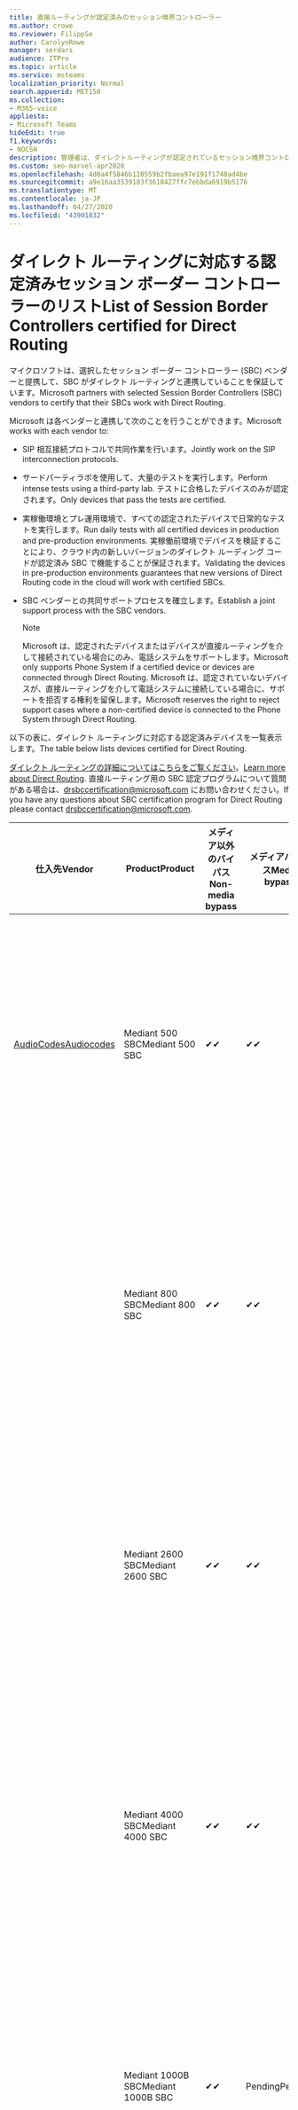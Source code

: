 ```yaml
---
title: 直接ルーティングが認定済みのセッション境界コントローラー
ms.author: crowe
ms.reviewer: FilippSe
author: CarolynRowe
manager: serdars
audience: ITPro
ms.topic: article
ms.service: msteams
localization_priority: Normal
search.appverid: MET150
ms.collection:
- M365-voice
appliesto:
- Microsoft Teams
hideEdit: true
f1.keywords:
- NOCSH
description: 管理者は、ダイレクトルーティングが認定されているセッション境界コントローラー (SBCs) を確認できます。
ms.custom: seo-marvel-apr2020
ms.openlocfilehash: 4d0a4f5846b120559b2fbaea97e191f1740ad4be
ms.sourcegitcommit: a9e16aa3539103f3618427ffc7ebbda6919b5176
ms.translationtype: MT
ms.contentlocale: ja-JP
ms.lasthandoff: 04/27/2020
ms.locfileid: "43901832"
---
```

# <a name="list-of-session-border-controllers-certified-for-direct-routing"></a><span data-ttu-id="79eff-103">ダイレクト ルーティングに対応する認定済みセッション ボーダー コントローラーのリスト</span><span class="sxs-lookup"><span data-stu-id="79eff-103">List of Session Border Controllers certified for Direct Routing</span></span>

<span data-ttu-id="79eff-104">マイクロソフトは、選択したセッション ボーダー コントローラー (SBC) ベンダーと提携して、SBC がダイレクト ルーティングと連携していることを保証しています。</span><span class="sxs-lookup"><span data-stu-id="79eff-104">Microsoft partners with selected Session Border Controllers (SBC) vendors to certify that their SBCs work with Direct Routing.</span></span> 

<span data-ttu-id="79eff-105">Microsoft は各ベンダーと連携して次のことを行うことができます。</span><span class="sxs-lookup"><span data-stu-id="79eff-105">Microsoft works with each vendor to:</span></span> 

- <span data-ttu-id="79eff-106">SIP 相互接続プロトコルで共同作業を行います。</span><span class="sxs-lookup"><span data-stu-id="79eff-106">Jointly work on the SIP interconnection protocols.</span></span>
- <span data-ttu-id="79eff-107">サードパーティラボを使用して、大量のテストを実行します。</span><span class="sxs-lookup"><span data-stu-id="79eff-107">Perform intense tests using a third-party lab.</span></span> <span data-ttu-id="79eff-108">テストに合格したデバイスのみが認定されます。</span><span class="sxs-lookup"><span data-stu-id="79eff-108">Only devices that pass the tests are certified.</span></span> 
- <span data-ttu-id="79eff-109">実稼働環境とプレ運用環境で、すべての認定されたデバイスで日常的なテストを実行します。</span><span class="sxs-lookup"><span data-stu-id="79eff-109">Run daily tests with all certified devices in production and pre-production environments.</span></span> <span data-ttu-id="79eff-110">実稼働前環境でデバイスを検証することにより、クラウド内の新しいバージョンのダイレクト ルーディング コードが認定済み SBC で機能することが保証されます。</span><span class="sxs-lookup"><span data-stu-id="79eff-110">Validating the devices in pre-production environments guarantees that new versions of Direct Routing code in the cloud will work with certified SBCs.</span></span> 
- <span data-ttu-id="79eff-111">SBC ベンダーとの共同サポートプロセスを確立します。</span><span class="sxs-lookup"><span data-stu-id="79eff-111">Establish a joint support process with the SBC vendors.</span></span>


  > [!NOTE]
  > <span data-ttu-id="79eff-112">Microsoft は、認定されたデバイスまたはデバイスが直接ルーティングを介して接続されている場合にのみ、電話システムをサポートします。</span><span class="sxs-lookup"><span data-stu-id="79eff-112">Microsoft only supports Phone System if a certified device or devices are connected through Direct Routing.</span></span> <span data-ttu-id="79eff-113">Microsoft は、認定されていないデバイスが、直接ルーティングを介して電話システムに接続している場合に、サポートを拒否する権利を留保します。</span><span class="sxs-lookup"><span data-stu-id="79eff-113">Microsoft reserves the right to reject support cases where a non-certified device is connected to the Phone System through Direct Routing.</span></span> 

<span data-ttu-id="79eff-114">以下の表に、ダイレクト ルーティングに対応する認定済みデバイスを一覧表示します。</span><span class="sxs-lookup"><span data-stu-id="79eff-114">The table below lists devices certified for Direct Routing.</span></span> 

<span data-ttu-id="79eff-115">[ダイレクト ルーティングの詳細についてはこちらをご覧ください](https://aka.ms/dr)。</span><span class="sxs-lookup"><span data-stu-id="79eff-115">[Learn more about Direct Routing](https://aka.ms/dr).</span></span> <span data-ttu-id="79eff-116">直接ルーティング用の SBC 認定プログラムについて質問がある場合は、drsbccertification@microsoft.com にお問い合わせください。</span><span class="sxs-lookup"><span data-stu-id="79eff-116">If you have any questions about SBC certification program for Direct Routing please contact drsbccertification@microsoft.com.</span></span>


|                                                       <span data-ttu-id="79eff-117">仕入先</span><span class="sxs-lookup"><span data-stu-id="79eff-117">Vendor</span></span>                                                        |       <span data-ttu-id="79eff-118">Product</span><span class="sxs-lookup"><span data-stu-id="79eff-118">Product</span></span>       | <span data-ttu-id="79eff-119">メディア以外のバイパス</span><span class="sxs-lookup"><span data-stu-id="79eff-119">Non-media bypass</span></span> | <span data-ttu-id="79eff-120">メディアバイパス</span><span class="sxs-lookup"><span data-stu-id="79eff-120">Media bypass</span></span> | <span data-ttu-id="79eff-121">ソフトウェアのバージョン</span><span class="sxs-lookup"><span data-stu-id="79eff-121">Software version</span></span> | <span data-ttu-id="79eff-122">E911 プロバイダーで検証済み</span><span class="sxs-lookup"><span data-stu-id="79eff-122">Validated with E911 providers</span></span> | <span data-ttu-id="79eff-123">ELIN 対応</span><span class="sxs-lookup"><span data-stu-id="79eff-123">ELIN capable</span></span>
|---------------------------------------------------------------------------------------------------------------------|---------------------|------------------|--------------|------------------|-----------------|------------------|
| [<span data-ttu-id="79eff-124">AudioCodes</span><span class="sxs-lookup"><span data-stu-id="79eff-124">Audiocodes</span></span>](https://www.audiocodes.com/solutions-products/products/products-for-microsoft-365/direct-routing-for-microsoft-teams) |   <span data-ttu-id="79eff-125">Mediant 500 SBC</span><span class="sxs-lookup"><span data-stu-id="79eff-125">Mediant 500 SBC</span></span>   |     <span data-ttu-id="79eff-126">&#10004;</span><span class="sxs-lookup"><span data-stu-id="79eff-126">&#10004;</span></span>     |   <span data-ttu-id="79eff-127">&#10004;</span><span class="sxs-lookup"><span data-stu-id="79eff-127">&#10004;</span></span>    |  <span data-ttu-id="79eff-128">サポートされている7.20 は 250 (推奨7.20 は 256)</span><span class="sxs-lookup"><span data-stu-id="79eff-128">Supported 7.20A.250 (Recommended 7.20A.256)</span></span>   | <ul> <li> [<span data-ttu-id="79eff-129">帯域幅の動的な場所ルーティング</span><span class="sxs-lookup"><span data-stu-id="79eff-129">Bandwidth Dynamic Location Routing</span></span>](https://www.bandwidth.com/partners/microsoft-teams-direct-routing) </li> <li><span data-ttu-id="79eff-130">自分の自分の自分の ado</span><span class="sxs-lookup"><span data-stu-id="79eff-130">Intrado ERS</span></span> </li> <li><span data-ttu-id="79eff-131">@ @ @ @ @</span><span class="sxs-lookup"><span data-stu-id="79eff-131">Intrado EGW</span></span></li> <li> <span data-ttu-id="79eff-132">赤いスカイホライズンの機動性</span><span class="sxs-lookup"><span data-stu-id="79eff-132">Red Sky Horizon Mobility</span></span> </li>  </ul> |  <span data-ttu-id="79eff-133">&#10004;</span><span class="sxs-lookup"><span data-stu-id="79eff-133">&#10004;</span></span>  |
|                                                                                                                     |   <span data-ttu-id="79eff-134">Mediant 800 SBC</span><span class="sxs-lookup"><span data-stu-id="79eff-134">Mediant 800 SBC</span></span>   |     <span data-ttu-id="79eff-135">&#10004;</span><span class="sxs-lookup"><span data-stu-id="79eff-135">&#10004;</span></span>     |   <span data-ttu-id="79eff-136">&#10004;</span><span class="sxs-lookup"><span data-stu-id="79eff-136">&#10004;</span></span>     |  <span data-ttu-id="79eff-137">サポートされている7.20 は 250 (推奨7.20 は 256)</span><span class="sxs-lookup"><span data-stu-id="79eff-137">Supported 7.20A.250 (Recommended 7.20A.256)</span></span>   | <ul> <li> [<span data-ttu-id="79eff-138">帯域幅の動的な場所ルーティング</span><span class="sxs-lookup"><span data-stu-id="79eff-138">Bandwidth Dynamic Location Routing</span></span>](https://www.bandwidth.com/partners/microsoft-teams-direct-routing) </li> <li><span data-ttu-id="79eff-139">自分の自分の自分の ado</span><span class="sxs-lookup"><span data-stu-id="79eff-139">Intrado ERS</span></span> </li> <li><span data-ttu-id="79eff-140">@ @ @ @ @</span><span class="sxs-lookup"><span data-stu-id="79eff-140">Intrado EGW</span></span></li> <li> <span data-ttu-id="79eff-141">赤いスカイホライズンの機動性</span><span class="sxs-lookup"><span data-stu-id="79eff-141">Red Sky Horizon Mobility</span></span> </li>  </ul>  |  <span data-ttu-id="79eff-142">&#10004;</span><span class="sxs-lookup"><span data-stu-id="79eff-142">&#10004;</span></span>  |
|                                                                                                                     |  <span data-ttu-id="79eff-143">Mediant 2600 SBC</span><span class="sxs-lookup"><span data-stu-id="79eff-143">Mediant 2600 SBC</span></span>   |     <span data-ttu-id="79eff-144">&#10004;</span><span class="sxs-lookup"><span data-stu-id="79eff-144">&#10004;</span></span>     |   <span data-ttu-id="79eff-145">&#10004;</span><span class="sxs-lookup"><span data-stu-id="79eff-145">&#10004;</span></span>    |  <span data-ttu-id="79eff-146">サポートされている7.20 は 250 (推奨7.20 は 256)</span><span class="sxs-lookup"><span data-stu-id="79eff-146">Supported 7.20A.250 (Recommended 7.20A.256)</span></span>   |   <ul> <li> [<span data-ttu-id="79eff-147">帯域幅の動的な場所ルーティング</span><span class="sxs-lookup"><span data-stu-id="79eff-147">Bandwidth Dynamic Location Routing</span></span>](https://www.bandwidth.com/partners/microsoft-teams-direct-routing) </li> <li><span data-ttu-id="79eff-148">自分の自分の自分の ado</span><span class="sxs-lookup"><span data-stu-id="79eff-148">Intrado ERS</span></span> </li> <li><span data-ttu-id="79eff-149">@ @ @ @ @</span><span class="sxs-lookup"><span data-stu-id="79eff-149">Intrado EGW</span></span></li> <li> <span data-ttu-id="79eff-150">赤いスカイホライズンの機動性</span><span class="sxs-lookup"><span data-stu-id="79eff-150">Red Sky Horizon Mobility</span></span> </li>  </ul>  |  <span data-ttu-id="79eff-151">&#10004;</span><span class="sxs-lookup"><span data-stu-id="79eff-151">&#10004;</span></span>  |    
|                                                                                                                     |  <span data-ttu-id="79eff-152">Mediant 4000 SBC</span><span class="sxs-lookup"><span data-stu-id="79eff-152">Mediant 4000 SBC</span></span>   |     <span data-ttu-id="79eff-153">&#10004;</span><span class="sxs-lookup"><span data-stu-id="79eff-153">&#10004;</span></span>     |   <span data-ttu-id="79eff-154">&#10004;</span><span class="sxs-lookup"><span data-stu-id="79eff-154">&#10004;</span></span>     |  <span data-ttu-id="79eff-155">サポートされている7.20 は 250 (推奨7.20 は 256)</span><span class="sxs-lookup"><span data-stu-id="79eff-155">Supported 7.20A.250 (Recommended 7.20A.256)</span></span>   |  <ul> <li> [<span data-ttu-id="79eff-156">帯域幅の動的な場所ルーティング</span><span class="sxs-lookup"><span data-stu-id="79eff-156">Bandwidth Dynamic Location Routing</span></span>](https://www.bandwidth.com/partners/microsoft-teams-direct-routing) </li> <li><span data-ttu-id="79eff-157">自分の自分の自分の ado</span><span class="sxs-lookup"><span data-stu-id="79eff-157">Intrado ERS</span></span> </li> <li><span data-ttu-id="79eff-158">@ @ @ @ @</span><span class="sxs-lookup"><span data-stu-id="79eff-158">Intrado EGW</span></span></li> <li> <span data-ttu-id="79eff-159">赤いスカイホライズンの機動性</span><span class="sxs-lookup"><span data-stu-id="79eff-159">Red Sky Horizon Mobility</span></span> </li>  </ul>  |  <span data-ttu-id="79eff-160">&#10004;</span><span class="sxs-lookup"><span data-stu-id="79eff-160">&#10004;</span></span>  |    
|                                                                                                                     | <span data-ttu-id="79eff-161">Mediant 1000B  SBC</span><span class="sxs-lookup"><span data-stu-id="79eff-161">Mediant 1000B  SBC</span></span>  |     <span data-ttu-id="79eff-162">&#10004;</span><span class="sxs-lookup"><span data-stu-id="79eff-162">&#10004;</span></span>     |   <span data-ttu-id="79eff-163">Pending</span><span class="sxs-lookup"><span data-stu-id="79eff-163">Pending</span></span>     |  <span data-ttu-id="79eff-164">サポートされている7.20 は 250 (推奨7.20 は 256)</span><span class="sxs-lookup"><span data-stu-id="79eff-164">Supported 7.20A.250 (Recommended 7.20A.256)</span></span>  |  <ul> <li> [<span data-ttu-id="79eff-165">帯域幅の動的な場所ルーティング</span><span class="sxs-lookup"><span data-stu-id="79eff-165">Bandwidth Dynamic Location Routing</span></span>](https://www.bandwidth.com/partners/microsoft-teams-direct-routing) </li> <li><span data-ttu-id="79eff-166">自分の自分の自分の ado</span><span class="sxs-lookup"><span data-stu-id="79eff-166">Intrado ERS</span></span> </li> <li><span data-ttu-id="79eff-167">@ @ @ @ @</span><span class="sxs-lookup"><span data-stu-id="79eff-167">Intrado EGW</span></span></li> <li> <span data-ttu-id="79eff-168">赤いスカイホライズンの機動性</span><span class="sxs-lookup"><span data-stu-id="79eff-168">Red Sky Horizon Mobility</span></span> </li>  </ul>  |  <span data-ttu-id="79eff-169">&#10004;</span><span class="sxs-lookup"><span data-stu-id="79eff-169">&#10004;</span></span>  |    
|                                                                                                                     | <span data-ttu-id="79eff-170">Mediant 9000 SBC</span><span class="sxs-lookup"><span data-stu-id="79eff-170">Mediant 9000  SBC</span></span>  |     <span data-ttu-id="79eff-171">&#10004;</span><span class="sxs-lookup"><span data-stu-id="79eff-171">&#10004;</span></span>     |   <span data-ttu-id="79eff-172">&#10004;</span><span class="sxs-lookup"><span data-stu-id="79eff-172">&#10004;</span></span>     |  <span data-ttu-id="79eff-173">サポートされている7.20 は 250 (推奨7.20 は 256)</span><span class="sxs-lookup"><span data-stu-id="79eff-173">Supported 7.20A.250 (Recommended 7.20A.256)</span></span>   | <ul> <li> [<span data-ttu-id="79eff-174">帯域幅の動的な場所ルーティング</span><span class="sxs-lookup"><span data-stu-id="79eff-174">Bandwidth Dynamic Location Routing</span></span>](https://www.bandwidth.com/partners/microsoft-teams-direct-routing) </li> <li><span data-ttu-id="79eff-175">自分の自分の自分の ado</span><span class="sxs-lookup"><span data-stu-id="79eff-175">Intrado ERS</span></span> </li> <li><span data-ttu-id="79eff-176">@ @ @ @ @</span><span class="sxs-lookup"><span data-stu-id="79eff-176">Intrado EGW</span></span></li> <li> <span data-ttu-id="79eff-177">赤いスカイホライズンの機動性</span><span class="sxs-lookup"><span data-stu-id="79eff-177">Red Sky Horizon Mobility</span></span> </li>  </ul>    |  <span data-ttu-id="79eff-178">&#10004;</span><span class="sxs-lookup"><span data-stu-id="79eff-178">&#10004;</span></span>  |                                                                       
|                                                                                                                     | <span data-ttu-id="79eff-179">Virtual Edition SBC</span><span class="sxs-lookup"><span data-stu-id="79eff-179">Virtual Edition SBC</span></span> |     <span data-ttu-id="79eff-180">&#10004;</span><span class="sxs-lookup"><span data-stu-id="79eff-180">&#10004;</span></span>     |   <span data-ttu-id="79eff-181">&#10004;</span><span class="sxs-lookup"><span data-stu-id="79eff-181">&#10004;</span></span>     |  <span data-ttu-id="79eff-182">サポートされている7.20 は 250 (推奨7.20 は 256)</span><span class="sxs-lookup"><span data-stu-id="79eff-182">Supported 7.20A.250 (Recommended 7.20A.256)</span></span> |  <ul> <li> [<span data-ttu-id="79eff-183">帯域幅の動的な場所ルーティング</span><span class="sxs-lookup"><span data-stu-id="79eff-183">Bandwidth Dynamic Location Routing</span></span>](https://www.bandwidth.com/partners/microsoft-teams-direct-routing) </li> <li><span data-ttu-id="79eff-184">自分の自分の自分の ado</span><span class="sxs-lookup"><span data-stu-id="79eff-184">Intrado ERS</span></span> </li> <li><span data-ttu-id="79eff-185">@ @ @ @ @</span><span class="sxs-lookup"><span data-stu-id="79eff-185">Intrado EGW</span></span></li> <li> <span data-ttu-id="79eff-186">赤いスカイホライズンの機動性</span><span class="sxs-lookup"><span data-stu-id="79eff-186">Red Sky Horizon Mobility</span></span> </li>  </ul>   |  <span data-ttu-id="79eff-187">&#10004;</span><span class="sxs-lookup"><span data-stu-id="79eff-187">&#10004;</span></span>  |    
|  [<span data-ttu-id="79eff-188">Ribbon Communications</span><span class="sxs-lookup"><span data-stu-id="79eff-188">Ribbon Communications</span></span>](https://ribboncommunications.com/solutions/enterprise-solutions/microsoft-skype-business)  |      <span data-ttu-id="79eff-189">SBC 5110</span><span class="sxs-lookup"><span data-stu-id="79eff-189">SBC 5110</span></span>       |     <span data-ttu-id="79eff-190">&#10004;</span><span class="sxs-lookup"><span data-stu-id="79eff-190">&#10004;</span></span>     |   <span data-ttu-id="79eff-191">&#10004;</span><span class="sxs-lookup"><span data-stu-id="79eff-191">&#10004;</span></span>    |       <span data-ttu-id="79eff-192">サポートされている 7.2 (推奨 8.2)</span><span class="sxs-lookup"><span data-stu-id="79eff-192">Supported 7.2 (Recommended 8.2)</span></span>       | <ul> <li> [<span data-ttu-id="79eff-193">帯域幅の動的な場所ルーティング</span><span class="sxs-lookup"><span data-stu-id="79eff-193">Bandwidth Dynamic Location Routing</span></span>](https://www.bandwidth.com/partners/microsoft-teams-direct-routing) </li> <li><span data-ttu-id="79eff-194">自分の自分の自分の ado</span><span class="sxs-lookup"><span data-stu-id="79eff-194">Intrado ERS</span></span> </li> <li><span data-ttu-id="79eff-195">@ @ @ @ @</span><span class="sxs-lookup"><span data-stu-id="79eff-195">Intrado EGW</span></span></li> <li> <span data-ttu-id="79eff-196">赤いスカイホライズンの機動性</span><span class="sxs-lookup"><span data-stu-id="79eff-196">Red Sky Horizon Mobility</span></span> </li>  </ul> |    |    
|                                                                                                                     |      <span data-ttu-id="79eff-197">SBC 5210</span><span class="sxs-lookup"><span data-stu-id="79eff-197">SBC 5210</span></span>       |     <span data-ttu-id="79eff-198">&#10004;</span><span class="sxs-lookup"><span data-stu-id="79eff-198">&#10004;</span></span>     |  <span data-ttu-id="79eff-199">&#10004;</span><span class="sxs-lookup"><span data-stu-id="79eff-199">&#10004;</span></span>    |       <span data-ttu-id="79eff-200">サポートされている 7.2 (推奨 8.2)</span><span class="sxs-lookup"><span data-stu-id="79eff-200">Supported 7.2 (Recommended 8.2)</span></span>       |  <ul> <li> [<span data-ttu-id="79eff-201">帯域幅の動的な場所ルーティング</span><span class="sxs-lookup"><span data-stu-id="79eff-201">Bandwidth Dynamic Location Routing</span></span>](https://www.bandwidth.com/partners/microsoft-teams-direct-routing) </li> <li><span data-ttu-id="79eff-202">自分の自分の自分の ado</span><span class="sxs-lookup"><span data-stu-id="79eff-202">Intrado ERS</span></span> </li> <li><span data-ttu-id="79eff-203">@ @ @ @ @</span><span class="sxs-lookup"><span data-stu-id="79eff-203">Intrado EGW</span></span></li> <li> <span data-ttu-id="79eff-204">赤いスカイホライズンの機動性</span><span class="sxs-lookup"><span data-stu-id="79eff-204">Red Sky Horizon Mobility</span></span> </li> </ul> |    |    
|                                                                                                                     |      <span data-ttu-id="79eff-205">SBC 5400</span><span class="sxs-lookup"><span data-stu-id="79eff-205">SBC 5400</span></span>       |     <span data-ttu-id="79eff-206">&#10004;</span><span class="sxs-lookup"><span data-stu-id="79eff-206">&#10004;</span></span>     |   <span data-ttu-id="79eff-207">&#10004;</span><span class="sxs-lookup"><span data-stu-id="79eff-207">&#10004;</span></span>   |       <span data-ttu-id="79eff-208">サポートされている 7.2 (推奨 8.2)</span><span class="sxs-lookup"><span data-stu-id="79eff-208">Supported 7.2 (Recommended 8.2)</span></span>       |  <ul> <li> [<span data-ttu-id="79eff-209">帯域幅の動的な場所ルーティング</span><span class="sxs-lookup"><span data-stu-id="79eff-209">Bandwidth Dynamic Location Routing</span></span>](https://www.bandwidth.com/partners/microsoft-teams-direct-routing) </li><li><span data-ttu-id="79eff-210">自分の自分の自分の ado</span><span class="sxs-lookup"><span data-stu-id="79eff-210">Intrado ERS</span></span> </li> <li><span data-ttu-id="79eff-211">@ @ @ @ @</span><span class="sxs-lookup"><span data-stu-id="79eff-211">Intrado EGW</span></span></li> <li> <span data-ttu-id="79eff-212">赤いスカイホライズンの機動性</span><span class="sxs-lookup"><span data-stu-id="79eff-212">Red Sky Horizon Mobility</span></span> </li> </ul>  ||    
|                                                                                                                     |      <span data-ttu-id="79eff-213">SBC 7000</span><span class="sxs-lookup"><span data-stu-id="79eff-213">SBC 7000</span></span>       |     <span data-ttu-id="79eff-214">&#10004;</span><span class="sxs-lookup"><span data-stu-id="79eff-214">&#10004;</span></span>     |   <span data-ttu-id="79eff-215">&#10004;</span><span class="sxs-lookup"><span data-stu-id="79eff-215">&#10004;</span></span>    |       <span data-ttu-id="79eff-216">サポートされている 7.2 (推奨 8.2)</span><span class="sxs-lookup"><span data-stu-id="79eff-216">Supported 7.2 (Recommended 8.2)</span></span>       |   <ul> <li> [<span data-ttu-id="79eff-217">帯域幅の動的な場所ルーティング</span><span class="sxs-lookup"><span data-stu-id="79eff-217">Bandwidth Dynamic Location Routing</span></span>](https://www.bandwidth.com/partners/microsoft-teams-direct-routing) </li> <li><span data-ttu-id="79eff-218">自分の自分の自分の ado</span><span class="sxs-lookup"><span data-stu-id="79eff-218">Intrado ERS</span></span> </li> <li><span data-ttu-id="79eff-219">@ @ @ @ @</span><span class="sxs-lookup"><span data-stu-id="79eff-219">Intrado EGW</span></span></li> <li> <span data-ttu-id="79eff-220">赤いスカイホライズンの機動性</span><span class="sxs-lookup"><span data-stu-id="79eff-220">Red Sky Horizon Mobility</span></span> </li> </ul> |  |    
|                                                                                                                     |       <span data-ttu-id="79eff-221">SBC SWe</span><span class="sxs-lookup"><span data-stu-id="79eff-221">SBC SWe</span></span>       |     <span data-ttu-id="79eff-222">&#10004;</span><span class="sxs-lookup"><span data-stu-id="79eff-222">&#10004;</span></span>     |   <span data-ttu-id="79eff-223">&#10004;</span><span class="sxs-lookup"><span data-stu-id="79eff-223">&#10004;</span></span>   |       <span data-ttu-id="79eff-224">サポートされている 7.2 (推奨 8.2)</span><span class="sxs-lookup"><span data-stu-id="79eff-224">Supported 7.2 (Recommended 8.2)</span></span>       |   <ul> <li> [<span data-ttu-id="79eff-225">帯域幅の動的な場所ルーティング</span><span class="sxs-lookup"><span data-stu-id="79eff-225">Bandwidth Dynamic Location Routing</span></span>](https://www.bandwidth.com/partners/microsoft-teams-direct-routing) </li> <li><span data-ttu-id="79eff-226">自分の自分の自分の ado</span><span class="sxs-lookup"><span data-stu-id="79eff-226">Intrado ERS</span></span> </li> <li><span data-ttu-id="79eff-227">@ @ @ @ @</span><span class="sxs-lookup"><span data-stu-id="79eff-227">Intrado EGW</span></span></li> <li> <span data-ttu-id="79eff-228">赤いスカイホライズンの機動性</span><span class="sxs-lookup"><span data-stu-id="79eff-228">Red Sky Horizon Mobility</span></span> </li> </ul> |    |    
|                                                                                                                     |      <span data-ttu-id="79eff-229">SBC 1000</span><span class="sxs-lookup"><span data-stu-id="79eff-229">SBC 1000</span></span>       |     <span data-ttu-id="79eff-230">&#10004;</span><span class="sxs-lookup"><span data-stu-id="79eff-230">&#10004;</span></span>     |   <span data-ttu-id="79eff-231">&#10004;</span><span class="sxs-lookup"><span data-stu-id="79eff-231">&#10004;</span></span>    |      <span data-ttu-id="79eff-232">8.0.3 (ビルド 537)</span><span class="sxs-lookup"><span data-stu-id="79eff-232">8.0.3 (build 537)</span></span>     |  <ul> <li> [<span data-ttu-id="79eff-233">帯域幅の動的な場所ルーティング</span><span class="sxs-lookup"><span data-stu-id="79eff-233">Bandwidth Dynamic Location Routing</span></span>](https://www.bandwidth.com/partners/microsoft-teams-direct-routing) </li> <li> <span data-ttu-id="79eff-234">自分の自分の自分の ado</span><span class="sxs-lookup"><span data-stu-id="79eff-234">Intrado ERS</span></span> </li> <li><span data-ttu-id="79eff-235">@ @ @ @ @</span><span class="sxs-lookup"><span data-stu-id="79eff-235">Intrado EGW</span></span> </li> <li> <span data-ttu-id="79eff-236">赤いスカイホライズンの機動性</span><span class="sxs-lookup"><span data-stu-id="79eff-236">Red Sky Horizon Mobility</span></span> </li> </ul>   |  <span data-ttu-id="79eff-237">&#10004;</span><span class="sxs-lookup"><span data-stu-id="79eff-237">&#10004;</span></span>   |    
|                                                                                                                     |      <span data-ttu-id="79eff-238">SBC 2000</span><span class="sxs-lookup"><span data-stu-id="79eff-238">SBC 2000</span></span>       |     <span data-ttu-id="79eff-239">&#10004;</span><span class="sxs-lookup"><span data-stu-id="79eff-239">&#10004;</span></span>     |   <span data-ttu-id="79eff-240">&#10004;</span><span class="sxs-lookup"><span data-stu-id="79eff-240">&#10004;</span></span>   |     <span data-ttu-id="79eff-241">8.0.3 (ビルド 537)</span><span class="sxs-lookup"><span data-stu-id="79eff-241">8.0.3 (build 537)</span></span>     |  <ul> <li>[<span data-ttu-id="79eff-242">帯域幅の動的な場所ルーティング</span><span class="sxs-lookup"><span data-stu-id="79eff-242">Bandwidth Dynamic Location Routing</span></span>](https://www.bandwidth.com/partners/microsoft-teams-direct-routing) </li> <li> <span data-ttu-id="79eff-243">自分の自分の自分の ado</span><span class="sxs-lookup"><span data-stu-id="79eff-243">Intrado ERS</span></span> </li> <li><span data-ttu-id="79eff-244">@ @ @ @ @</span><span class="sxs-lookup"><span data-stu-id="79eff-244">Intrado EGW</span></span> </li> <li> <span data-ttu-id="79eff-245">赤いスカイホライズンの機動性</span><span class="sxs-lookup"><span data-stu-id="79eff-245">Red Sky Horizon Mobility</span></span> </li> </ul>   |     <span data-ttu-id="79eff-246">&#10004;</span><span class="sxs-lookup"><span data-stu-id="79eff-246">&#10004;</span></span>     |    
|                                                                                                                     |    <span data-ttu-id="79eff-247">SBC SWe Lite</span><span class="sxs-lookup"><span data-stu-id="79eff-247">SBC SWe Lite</span></span>     |     <span data-ttu-id="79eff-248">&#10004;</span><span class="sxs-lookup"><span data-stu-id="79eff-248">&#10004;</span></span>     |  <span data-ttu-id="79eff-249">&#10004;</span><span class="sxs-lookup"><span data-stu-id="79eff-249">&#10004;</span></span>    |      <span data-ttu-id="79eff-250">8.0.3 (ビルド 216)</span><span class="sxs-lookup"><span data-stu-id="79eff-250">8.0.3 (build 216)</span></span>    |  <ul> <li> [<span data-ttu-id="79eff-251">帯域幅の動的な場所ルーティング</span><span class="sxs-lookup"><span data-stu-id="79eff-251">Bandwidth Dynamic Location Routing</span></span>](https://www.bandwidth.com/partners/microsoft-teams-direct-routing) </li> <li> <span data-ttu-id="79eff-252">自分の自分の自分の ado</span><span class="sxs-lookup"><span data-stu-id="79eff-252">Intrado ERS</span></span> </li> <li><span data-ttu-id="79eff-253">@ @ @ @ @</span><span class="sxs-lookup"><span data-stu-id="79eff-253">Intrado EGW</span></span> </li> <li> <span data-ttu-id="79eff-254">赤いスカイホライズンの機動性</span><span class="sxs-lookup"><span data-stu-id="79eff-254">Red Sky Horizon Mobility</span></span> </li> </ul>    |     <span data-ttu-id="79eff-255">&#10004;</span><span class="sxs-lookup"><span data-stu-id="79eff-255">&#10004;</span></span>     |   
| | <span data-ttu-id="79eff-256">EdgeMarc シリーズ</span><span class="sxs-lookup"><span data-stu-id="79eff-256">EdgeMarc Series</span></span> |  <span data-ttu-id="79eff-257">&#10004;</span><span class="sxs-lookup"><span data-stu-id="79eff-257">&#10004;</span></span> | | <span data-ttu-id="79eff-258">15.6.1</span><span class="sxs-lookup"><span data-stu-id="79eff-258">15.6.1</span></span> | 
|                     [<span data-ttu-id="79eff-259">ThinkTel</span><span class="sxs-lookup"><span data-stu-id="79eff-259">Thinktel</span></span>](https://www.thinktel.ca/services/think-365/think-365-overview/)                      |    <span data-ttu-id="79eff-260">Think 365 SBC</span><span class="sxs-lookup"><span data-stu-id="79eff-260">Think 365 SBC</span></span>    |     <span data-ttu-id="79eff-261">&#10004;</span><span class="sxs-lookup"><span data-stu-id="79eff-261">&#10004;</span></span>     |           |       <span data-ttu-id="79eff-262">1.4</span><span class="sxs-lookup"><span data-stu-id="79eff-262">1.4</span></span>       |     |    |    
|                     [<span data-ttu-id="79eff-263">Oracle</span><span class="sxs-lookup"><span data-stu-id="79eff-263">Oracle</span></span>](https://www.oracle.com/industries/communications/enterprise-session-border-controller/microsoft.html)                      |    <span data-ttu-id="79eff-264">AP 1100</span><span class="sxs-lookup"><span data-stu-id="79eff-264">AP 1100</span></span>      |    <span data-ttu-id="79eff-265">&#10004;</span><span class="sxs-lookup"><span data-stu-id="79eff-265">&#10004;</span></span>     |    <span data-ttu-id="79eff-266">&#10004;</span><span class="sxs-lookup"><span data-stu-id="79eff-266">&#10004;</span></span>    |   <span data-ttu-id="79eff-267">8.3.0.0.1</span><span class="sxs-lookup"><span data-stu-id="79eff-267">8.3.0.0.1</span></span> |   <ul> <li> [<span data-ttu-id="79eff-268">帯域幅の動的な場所ルーティング</span><span class="sxs-lookup"><span data-stu-id="79eff-268">Bandwidth Dynamic Location Routing</span></span>](https://www.bandwidth.com/partners/microsoft-teams-direct-routing) </li> <li><span data-ttu-id="79eff-269">自分の自分の自分の ado</span><span class="sxs-lookup"><span data-stu-id="79eff-269">Intrado ERS</span></span> </li> <li><span data-ttu-id="79eff-270">@ @ @ @ @</span><span class="sxs-lookup"><span data-stu-id="79eff-270">Intrado EGW</span></span></li> <li> <span data-ttu-id="79eff-271">赤いスカイホライズンの機動性</span><span class="sxs-lookup"><span data-stu-id="79eff-271">Red Sky Horizon Mobility</span></span> </li>  </ul>   |  <span data-ttu-id="79eff-272">&#10004;</span><span class="sxs-lookup"><span data-stu-id="79eff-272">&#10004;</span></span>  |    
|                                                                                                                    |    <span data-ttu-id="79eff-273">AP 3900</span><span class="sxs-lookup"><span data-stu-id="79eff-273">AP 3900</span></span>           |    <span data-ttu-id="79eff-274">&#10004;</span><span class="sxs-lookup"><span data-stu-id="79eff-274">&#10004;</span></span>     |    <span data-ttu-id="79eff-275">&#10004;</span><span class="sxs-lookup"><span data-stu-id="79eff-275">&#10004;</span></span>   |   <span data-ttu-id="79eff-276">8.3.0.0.1</span><span class="sxs-lookup"><span data-stu-id="79eff-276">8.3.0.0.1</span></span>  |  <ul> <li> [<span data-ttu-id="79eff-277">帯域幅の動的な場所ルーティング</span><span class="sxs-lookup"><span data-stu-id="79eff-277">Bandwidth Dynamic Location Routing</span></span>](https://www.bandwidth.com/partners/microsoft-teams-direct-routing) </li> <li><span data-ttu-id="79eff-278">自分の自分の自分の ado</span><span class="sxs-lookup"><span data-stu-id="79eff-278">Intrado ERS</span></span> </li> <li><span data-ttu-id="79eff-279">@ @ @ @ @</span><span class="sxs-lookup"><span data-stu-id="79eff-279">Intrado EGW</span></span></li> <li> <span data-ttu-id="79eff-280">赤いスカイホライズンの機動性</span><span class="sxs-lookup"><span data-stu-id="79eff-280">Red Sky Horizon Mobility</span></span> </li>  </ul>  |  <span data-ttu-id="79eff-281">&#10004;</span><span class="sxs-lookup"><span data-stu-id="79eff-281">&#10004;</span></span>  |    
|                                                                                                                    |      <span data-ttu-id="79eff-282">AP 4600</span><span class="sxs-lookup"><span data-stu-id="79eff-282">AP 4600</span></span>         |    <span data-ttu-id="79eff-283">&#10004;</span><span class="sxs-lookup"><span data-stu-id="79eff-283">&#10004;</span></span>   |    <span data-ttu-id="79eff-284">&#10004;</span><span class="sxs-lookup"><span data-stu-id="79eff-284">&#10004;</span></span>     |     <span data-ttu-id="79eff-285">8.3.0.0.1</span><span class="sxs-lookup"><span data-stu-id="79eff-285">8.3.0.0.1</span></span>  |  <ul> <li> [<span data-ttu-id="79eff-286">帯域幅の動的な場所ルーティング</span><span class="sxs-lookup"><span data-stu-id="79eff-286">Bandwidth Dynamic Location Routing</span></span>](https://www.bandwidth.com/partners/microsoft-teams-direct-routing) </li> <li><span data-ttu-id="79eff-287">自分の自分の自分の ado</span><span class="sxs-lookup"><span data-stu-id="79eff-287">Intrado ERS</span></span> </li> <li><span data-ttu-id="79eff-288">@ @ @ @ @</span><span class="sxs-lookup"><span data-stu-id="79eff-288">Intrado EGW</span></span></li> <li> <span data-ttu-id="79eff-289">赤いスカイホライズンの機動性</span><span class="sxs-lookup"><span data-stu-id="79eff-289">Red Sky Horizon Mobility</span></span> </li>  </ul>  |  <span data-ttu-id="79eff-290">&#10004;</span><span class="sxs-lookup"><span data-stu-id="79eff-290">&#10004;</span></span>  |    
|                                                                                                                    |      <span data-ttu-id="79eff-291">AP 6300</span><span class="sxs-lookup"><span data-stu-id="79eff-291">AP 6300</span></span>         |    <span data-ttu-id="79eff-292">&#10004;</span><span class="sxs-lookup"><span data-stu-id="79eff-292">&#10004;</span></span>   |    <span data-ttu-id="79eff-293">&#10004;</span><span class="sxs-lookup"><span data-stu-id="79eff-293">&#10004;</span></span>     |     <span data-ttu-id="79eff-294">8.3.0.0.1</span><span class="sxs-lookup"><span data-stu-id="79eff-294">8.3.0.0.1</span></span>  |  <ul> <li> [<span data-ttu-id="79eff-295">帯域幅の動的な場所ルーティング</span><span class="sxs-lookup"><span data-stu-id="79eff-295">Bandwidth Dynamic Location Routing</span></span>](https://www.bandwidth.com/partners/microsoft-teams-direct-routing) </li> <li><span data-ttu-id="79eff-296">自分の自分の自分の ado</span><span class="sxs-lookup"><span data-stu-id="79eff-296">Intrado ERS</span></span> </li> <li><span data-ttu-id="79eff-297">@ @ @ @ @</span><span class="sxs-lookup"><span data-stu-id="79eff-297">Intrado EGW</span></span></li> <li> <span data-ttu-id="79eff-298">赤いスカイホライズンの機動性</span><span class="sxs-lookup"><span data-stu-id="79eff-298">Red Sky Horizon Mobility</span></span> </li>  </ul>   |  <span data-ttu-id="79eff-299">&#10004;</span><span class="sxs-lookup"><span data-stu-id="79eff-299">&#10004;</span></span>  |    
|                                                                                                                   |      <span data-ttu-id="79eff-300">AP 6350</span><span class="sxs-lookup"><span data-stu-id="79eff-300">AP 6350</span></span>           |    <span data-ttu-id="79eff-301">&#10004;</span><span class="sxs-lookup"><span data-stu-id="79eff-301">&#10004;</span></span>   |    <span data-ttu-id="79eff-302">&#10004;</span><span class="sxs-lookup"><span data-stu-id="79eff-302">&#10004;</span></span>    |     <span data-ttu-id="79eff-303">8.3.0.0.1</span><span class="sxs-lookup"><span data-stu-id="79eff-303">8.3.0.0.1</span></span>  |   <ul> <li> [<span data-ttu-id="79eff-304">帯域幅の動的な場所ルーティング</span><span class="sxs-lookup"><span data-stu-id="79eff-304">Bandwidth Dynamic Location Routing</span></span>](https://www.bandwidth.com/partners/microsoft-teams-direct-routing) </li> <li><span data-ttu-id="79eff-305">自分の自分の自分の ado</span><span class="sxs-lookup"><span data-stu-id="79eff-305">Intrado ERS</span></span> </li> <li><span data-ttu-id="79eff-306">@ @ @ @ @</span><span class="sxs-lookup"><span data-stu-id="79eff-306">Intrado EGW</span></span></li> <li> <span data-ttu-id="79eff-307">赤いスカイホライズンの機動性</span><span class="sxs-lookup"><span data-stu-id="79eff-307">Red Sky Horizon Mobility</span></span> </li>  </ul>  |  <span data-ttu-id="79eff-308">&#10004;</span><span class="sxs-lookup"><span data-stu-id="79eff-308">&#10004;</span></span>  |                                            
|                                                                                                                    |      <span data-ttu-id="79eff-309">VME</span><span class="sxs-lookup"><span data-stu-id="79eff-309">VME</span></span>           |    <span data-ttu-id="79eff-310">&#10004;</span><span class="sxs-lookup"><span data-stu-id="79eff-310">&#10004;</span></span>    |    <span data-ttu-id="79eff-311">&#10004;</span><span class="sxs-lookup"><span data-stu-id="79eff-311">&#10004;</span></span>    |     <span data-ttu-id="79eff-312">8.3.0.0.1</span><span class="sxs-lookup"><span data-stu-id="79eff-312">8.3.0.0.1</span></span>   |   <ul> <li> [<span data-ttu-id="79eff-313">帯域幅の動的な場所ルーティング</span><span class="sxs-lookup"><span data-stu-id="79eff-313">Bandwidth Dynamic Location Routing</span></span>](https://www.bandwidth.com/partners/microsoft-teams-direct-routing) </li> <li><span data-ttu-id="79eff-314">自分の自分の自分の ado</span><span class="sxs-lookup"><span data-stu-id="79eff-314">Intrado ERS</span></span> </li> <li><span data-ttu-id="79eff-315">@ @ @ @ @</span><span class="sxs-lookup"><span data-stu-id="79eff-315">Intrado EGW</span></span></li> <li> <span data-ttu-id="79eff-316">赤いスカイホライズンの機動性</span><span class="sxs-lookup"><span data-stu-id="79eff-316">Red Sky Horizon Mobility</span></span> </li>  </ul>  |  <span data-ttu-id="79eff-317">&#10004;</span><span class="sxs-lookup"><span data-stu-id="79eff-317">&#10004;</span></span>  |    
|                     [<span data-ttu-id="79eff-318">TE-SYSTEMS</span><span class="sxs-lookup"><span data-stu-id="79eff-318">TE-SYSTEMS</span></span>](https://www.anynode.de/anynode-and-microsoft-teams/)                               |     <span data-ttu-id="79eff-319">anynode</span><span class="sxs-lookup"><span data-stu-id="79eff-319">anynode</span></span>         |     <span data-ttu-id="79eff-320">&#10004;</span><span class="sxs-lookup"><span data-stu-id="79eff-320">&#10004;</span></span>   |  <span data-ttu-id="79eff-321">&#10004;</span><span class="sxs-lookup"><span data-stu-id="79eff-321">&#10004;</span></span>   |      <span data-ttu-id="79eff-322">サポートされている 3.20 (推奨 4.0)</span><span class="sxs-lookup"><span data-stu-id="79eff-322">Supported 3.20 (Recommended 4.0)</span></span>        |     |    |    
|                     [<span data-ttu-id="79eff-323">Metaswitch</span><span class="sxs-lookup"><span data-stu-id="79eff-323">Metaswitch</span></span>](https://www.metaswitch.com/products/core-network/perimeta-sbc)                               |     <span data-ttu-id="79eff-324">ペリフェラルメタ SBC</span><span class="sxs-lookup"><span data-stu-id="79eff-324">Perimeta SBC</span></span>        |     <span data-ttu-id="79eff-325">&#10004;</span><span class="sxs-lookup"><span data-stu-id="79eff-325">&#10004;</span></span>   |  |      <span data-ttu-id="79eff-326">4.7</span><span class="sxs-lookup"><span data-stu-id="79eff-326">4.7</span></span>      |     |    |    

<span data-ttu-id="79eff-327">次の表は、ダイレクトルーティングとアナログデバイスの相互運用性を確認するデバイスを示しています。</span><span class="sxs-lookup"><span data-stu-id="79eff-327">The following table lists devices that are verified for interoperability between Direct Routing and Analog Devices.</span></span>

|                                                       <span data-ttu-id="79eff-328">仕入先</span><span class="sxs-lookup"><span data-stu-id="79eff-328">Vendor</span></span>                                                        |       <span data-ttu-id="79eff-329">Product</span><span class="sxs-lookup"><span data-stu-id="79eff-329">Product</span></span>       | <span data-ttu-id="79eff-330">ベリファイ</span><span class="sxs-lookup"><span data-stu-id="79eff-330">Verified</span></span>
|---------------------------------------------------------------------------------------------------------------------|---------------------|------------------|
| [<span data-ttu-id="79eff-331">AudioCodes</span><span class="sxs-lookup"><span data-stu-id="79eff-331">Audiocodes</span></span>](https://www.audiocodes.com/solutions-products/products/products-for-microsoft-365/direct-routing-for-microsoft-teams) |   [<span data-ttu-id="79eff-332">ATA-1</span><span class="sxs-lookup"><span data-stu-id="79eff-332">ATA-1</span></span>](https://www.audiocodes.com/media/2373/mp-1xx-and-mp-124-datasheet.pdf)   |     <span data-ttu-id="79eff-333">&#10004;</span><span class="sxs-lookup"><span data-stu-id="79eff-333">&#10004;</span></span>     |
| [<span data-ttu-id="79eff-334">AudioCodes</span><span class="sxs-lookup"><span data-stu-id="79eff-334">Audiocodes</span></span>](https://www.audiocodes.com/solutions-products/products/products-for-microsoft-365/direct-routing-for-microsoft-teams) |   [<span data-ttu-id="79eff-335">ATA-2</span><span class="sxs-lookup"><span data-stu-id="79eff-335">ATA-2</span></span>](https://www.audiocodes.com/media/2399/mediapack-20x-mp-20x-analog-telephone-adapters-datasheet.pdf)   |     <span data-ttu-id="79eff-336">&#10004;</span><span class="sxs-lookup"><span data-stu-id="79eff-336">&#10004;</span></span>     |
| [<span data-ttu-id="79eff-337">リボン</span><span class="sxs-lookup"><span data-stu-id="79eff-337">Ribbon</span></span>](https://ribboncommunications.com/solutions/enterprise-solutions/microsoft-solutions) |   [<span data-ttu-id="79eff-338">SBC 1000。ソフトウェアバージョン: 8.1.1 (ビルド 527)</span><span class="sxs-lookup"><span data-stu-id="79eff-338">SBC 1000. Software version: 8.1.1 (build 527)</span></span>](https://support.sonus.net/display/UXDOC81/Connect+SBC+Edge+to+Microsoft+Teams+Direct+Routing+to+Support+Analog+Devices)   |     <span data-ttu-id="79eff-339">&#10004;</span><span class="sxs-lookup"><span data-stu-id="79eff-339">&#10004;</span></span>     |
| [<span data-ttu-id="79eff-340">リボン</span><span class="sxs-lookup"><span data-stu-id="79eff-340">Ribbon</span></span>](https://ribboncommunications.com/solutions/enterprise-solutions/microsoft-solutions) |   [<span data-ttu-id="79eff-341">SBC 2000。ソフトウェアバージョン: 8.1.1 (ビルド 527)</span><span class="sxs-lookup"><span data-stu-id="79eff-341">SBC 2000. Software version: 8.1.1 (build 527)</span></span>](https://support.sonus.net/display/UXDOC81/Connect+SBC+Edge+to+Microsoft+Teams+Direct+Routing+to+Support+Analog+Devices)   |     <span data-ttu-id="79eff-342">&#10004;</span><span class="sxs-lookup"><span data-stu-id="79eff-342">&#10004;</span></span>     |


<span data-ttu-id="79eff-343">新機能のアイデアなど、チームに関する製品のフィードバックを提供するには、「 [Uservoice](https://microsoftteams.uservoice.com)のバージョンに付与された証明書」を参照してください。</span><span class="sxs-lookup"><span data-stu-id="79eff-343">To give us product feedback about Teams, such as ideas for new features, see [Uservoice](https://microsoftteams.uservoice.com) Note the certification granted to a major version.</span></span> <span data-ttu-id="79eff-344">つまり、メジャーバージョンに従った SBC ファームウェアで任意の数のファームウェアがサポートされていることを意味します。</span><span class="sxs-lookup"><span data-stu-id="79eff-344">That means that firmware with any number in the SBC firmware following the major version is supported.</span></span>
